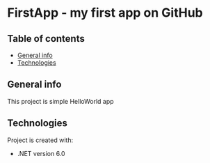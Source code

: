 # FirstApp - my first app on GitHub 

## Table of contents
* [General info](#general-info)
* [Technologies](#technologies)


## General info
This project is simple HelloWorld app

## Technologies
Project is created with:
* .NET version 6.0 